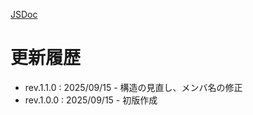 [JSDoc](doc/index.html)

# 更新履歴

- rev.1.1.0 : 2025/09/15 - 構造の見直し、メンバ名の修正
- rev.1.0.0 : 2025/09/15 - 初版作成
